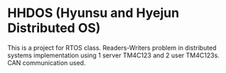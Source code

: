 # HHDOS (Hyunsu and Hyejun Distributed OS)
This is a project for RTOS class.
Readers-Writers problem in distributed systems implementation using 1 server TM4C123 and 2 user TM4C123s.
CAN communication used.

